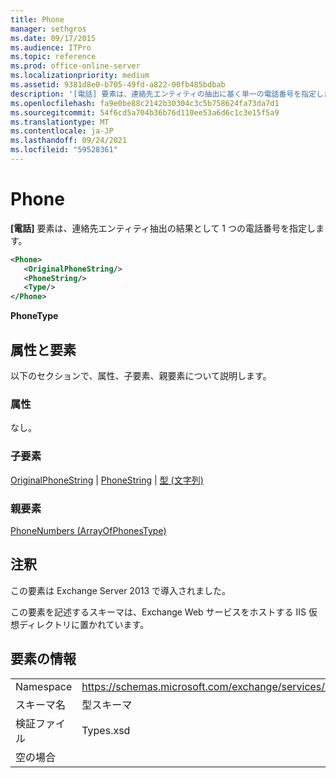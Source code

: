 ```yaml
---
title: Phone
manager: sethgros
ms.date: 09/17/2015
ms.audience: ITPro
ms.topic: reference
ms.prod: office-online-server
ms.localizationpriority: medium
ms.assetid: 9381d8e0-b705-49fd-a822-00fb485bdbab
description: '[電話] 要素は、連絡先エンティティの抽出に基く単一の電話番号を指定します。'
ms.openlocfilehash: fa9e0be88c2142b30304c3c5b758624fa73da7d1
ms.sourcegitcommit: 54f6cd5a704b36b76d110ee53a6d6c1c3e15f5a9
ms.translationtype: MT
ms.contentlocale: ja-JP
ms.lasthandoff: 09/24/2021
ms.locfileid: "59528361"
---
```

# <a name="phone"></a>Phone

**[電話]** 要素は、連絡先エンティティ抽出の結果として 1 つの電話番号を指定します。 
  
```XML
<Phone>
   <OriginalPhoneString/>
   <PhoneString/>
   <Type/>
</Phone>
```

 **PhoneType**
## <a name="attributes-and-elements"></a>属性と要素

以下のセクションで、属性、子要素、親要素について説明します。
  
### <a name="attributes"></a>属性

なし。
  
### <a name="child-elements"></a>子要素

[OriginalPhoneString](originalphonestring.md)  | [PhoneString](phonestring.md)  | [型 (文字列)](type-string.md)
  
### <a name="parent-elements"></a>親要素

[PhoneNumbers (ArrayOfPhonesType)](phonenumbers-arrayofphonestype.md)
  
## <a name="remarks"></a>注釈

この要素は Exchange Server 2013 で導入されました。
  
この要素を記述するスキーマは、Exchange Web サービスをホストする IIS 仮想ディレクトリに置かれています。
  
## <a name="element-information"></a>要素の情報

|||
|:-----|:-----|
|Namespace  <br/> |https://schemas.microsoft.com/exchange/services/2006/types  <br/> |
|スキーマ名  <br/> |型スキーマ  <br/> |
|検証ファイル  <br/> |Types.xsd  <br/> |
|空の場合  <br/> ||
   

